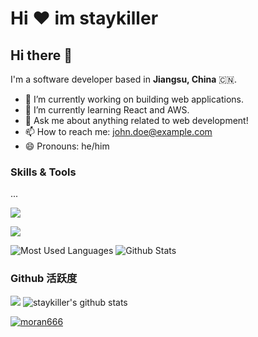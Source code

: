 # Hi ‍❤️‍ im staykiller 

## Hi there 👋

I'm a software developer based in **Jiangsu, China** 🇨🇳.

- 🔭 I’m currently working on building web applications.
- 🌱 I’m currently learning React and AWS. 
- 💬 Ask me about anything related to web development!
- 📫 How to reach me: john.doe@example.com
- 😄 Pronouns: he/him

### Skills & Tools
...


<img src="https://readme-typing-svg.herokuapp.com/?lines=Welcome,%20Visitor!;Hello%20Github%20World!&font=Roboto" />

<p>
<a href="https://space.bilibili.com/580203163"><img src="https://img.shields.io/static/v1?label=Video&message=Bilibili&color=cyan"/></a>
</p>

![Most Used Languages](https://github-readme-stats.vercel.app/api/top-langs/?username=wangzirui32&theme=dark&layout=compact)
![Github Stats](https://github-readme-stats.vercel.app/api?username=moran666&show_icons=true&theme=dark&count_private=true)


### Github 活跃度

[![](https://activity-graph.herokuapp.com/graph?username=moran6666&theme=dracula)](https://github.com/ashutosh00710/github-readme-activity-graph)
![staykiller's github stats](https://github-readme-stats.vercel.app/api?username=moran6666&show_icons=true&theme=vue)

<p align="left">
<a href="https://github.com/ryo-ma/github-profile-trophy">
<img src="https://github-profile-trophy.vercel.app/?username=moran666" alt="moran666" />
</a>
</p>
